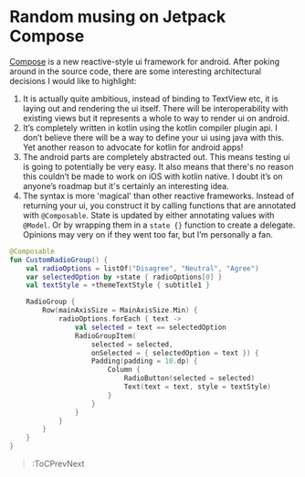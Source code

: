# Random musing on Jetpack Compose

[Compose](https://developer.android.com/jetpack/compose) is a new
reactive-style ui framework for android. After poking around in the source
code, there are some interesting architectural decisions I would like to
highlight:

1. It is actually quite ambitious, instead of binding to TextView etc, it is
   laying out and rendering the ui itself. There will be interoperability with
   existing views but it represents a whole to way to render ui on android.
2. It’s completely written in kotlin using the kotlin compiler plugin api. I
   don’t believe there will be a way to define your ui using java with this.
   Yet another reason to advocate for kotlin for android apps!
3. The android parts are completely abstracted out. This means testing ui is
   going to potentially be very easy. It also means that there's no reason this
   couldn’t be made to work on iOS with kotlin native. I doubt it’s on anyone’s
   roadmap but it's certainly an interesting idea.
4. The syntax is more 'magical' than other reactive frameworks. Instead of
   returning your ui, you construct it by calling functions that are annotated
   with `@Composable`. State is updated by either annotating values with
   `@Model`. Or by wrapping them in a `state {}` function to create a delegate.
   Opinions may very on if they went too far, but I’m personally a fan.

```kotlin
@Composable
fun CustomRadioGroup() {
    val radioOptions = listOf("Disagree", "Neutral", "Agree")
    var selectedOption by +state { radioOptions[0] }
    val textStyle = +themeTextStyle { subtitle1 }

    RadioGroup {
        Row(mainAxisSize = MainAxisSize.Min) {
            radioOptions.forEach { text ->
                val selected = text == selectedOption
                RadioGroupItem(
                    selected = selected,
                    onSelected = { selectedOption = text }) {
                    Padding(padding = 10.dp) {
                        Column {
                            RadioButton(selected = selected)
                            Text(text = text, style = textStyle)
                        }
                    }
                }
            }
        }
    }
}
```

> :ToCPrevNext

